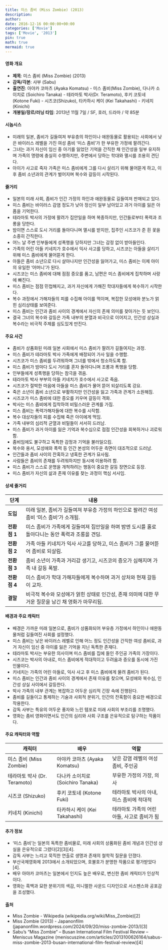 ```yaml
---
title: 미스 좀비 (Miss Zombie) (2013)
description: 
author: 
date: 2016-12-16 00:00:00+00:00
categories: ['Movie']
tags: ['Movie', '2013']
pin: true
math: true
mermaid: true
---
```

#### 영화 개요

- **제목**: 미스 좀비 (Miss Zombie) (2013)  
- **감독/각본**: 사부 (Sabu)  
- **출연진**: 아야카 코마츠 (Ayaka Komatsu) - 미스 좀비(Miss Zombie), 다나카 소이치로 (Soichiro Tanaka) - 테라마토 박사(Dr. Teramoto), 후키 코토네 (Kotone Fuki) - 시즈코(Shizuko), 타카하시 케이 (Kei Takahashi) - 키네치(Kinichi)  
- **개봉일/장르/러닝 타임**: 2013년 11월 7일 / SF, 호러, 드라마 / 약 85분  

#### 시놉시스

- 미래의 일본, 좀비가 길들여져 부유층의 하인이나 애완동물로 활용되는 사회에서 낮은 바이러스 레벨을 가진 여성 좀비 ‘미스 좀비’가 한 부유한 가정에 팔려간다.  
- 그녀는 과거 자신이 임신 중 아기를 잃었던 기억을 간직한 채 인간성을 일부 유지하며 가족의 명령에 충실히 수행하지만, 주변에서 당하는 학대와 멸시를 조용히 견딘다.  
- 아이가 사고로 죽자 가족은 미스 좀비에게 그를 다시 살리기 위해 물어뜯게 하고, 이후 좀비 소년과의 관계가 벌어지며 복수와 갈등이 시작된다.  

#### 줄거리

- 일본의 미래 사회, 좀비가 인간 가정의 하인과 애완동물로 길들여져 판매되고 있다.  
- 미스 좀비는 바이러스 감염 정도가 낮아 정신이 일부 남아있고 과거 아이를 잃은 아픔을 기억한다.  
- 테라마토 박사의 가정에 팔려가 집안일을 하며 복종하지만, 인간들로부터 폭력과 조롱을 당한다.  
- 밤이면 스스로 도시 거리를 돌아다니며 멸시를 받지만, 집주인 시즈코가 준 흰 꽃을 소중히 간직한다.  
- 어느 날 주변 인부들에게 성폭행을 당하지만 그녀는 감정 없이 받아들인다.  
- 가족의 어린 아들 키네치가 호수에서 익사 사고를 당하고, 시즈코는 아들을 살리기 위해 미스 좀비에게 물어뜯게 한다.  
- 아들은 좀비 소년으로 다시 살아나지만 인간성을 잃어가고, 미스 좀비는 이제 아이의 유일한 ‘어머니’가 된다.  
- 시즈코는 미스 좀비에 대해 점점 증오를 품고, 남편은 미스 좀비에게 집착하며 사랑에 빠진다.  
- 미스 좀비는 점점 민첩해지고, 과거 자신에게 가해진 학대자들에게 복수하기 시작한다.  
- 복수 과정에서 가해자들의 피를 수집해 아이를 먹이며, 복잡한 모성애와 분노가 얽힌 심리상태를 보여준다.  
- 미스 좀비는 인간과 좀비 사이의 경계에서 자신의 존재 의미를 찾아가는 듯 보인다.  
- 결국 그녀의 복수와 갈등은 가족 내부의 분열과 비극으로 이어지고, 인간성 상실과 복수라는 비극적 주제를 심도있게 만진다.  

#### 주요 사건

- 좀비가 상품화된 미래 일본 사회에서 미스 좀비가 팔려가 길들여지는 과정.  
- 미스 좀비가 테라마토 박사 가족에게 배정되어 가사 일을 수행함.  
- 시즈코가 미스 좀비를 두려워하며 그녀를 밖에서 청소하도록 함.  
- 미스 좀비가 밤마다 도시 거리를 혼자 돌아다니며 조롱과 폭행을 당함.  
- 인부들에게 성폭행을 당하는 참극을 겪음.  
- 테라마토 박사 부부의 아들 키네치가 호수에서 사고로 죽음.  
- 시즈코가 절박한 마음에 아들을 미스 좀비가 물어 뜯어 되살리도록 강요.  
- 죽은 소년이 좀비 소년으로 부활하지만 인간성을 잃고 가족과 관계가 소원해짐.  
- 시즈코가 미스 좀비에 대한 증오를 키우며 갈등이 격화.  
- 박사는 미스 좀비에게 집착하여 비밀스러운 관계를 가짐.  
- 미스 좀비는 폭력가해자들에 대한 복수를 시작함.  
- 복수 대상자들의 피를 수집해 죽은 아이에게 먹임.  
- 가족 내부의 심리적 균열과 비밀들이 서서히 드러남.  
- 미스 좀비가 과거 아이를 잃은 기억과 복수심으로 점점 인간성을 회복하거나 괴로워함.  
- 좀비임에도 불구하고 독특한 감정과 기억을 불러일으킴.  
- 복수와 용서, 모성애와 폭력 등 인간 본성의 어두운 측면이 대조적으로 드러남.  
- 인간들과 좀비 사이의 잔혹하고 냉혹한 관계가 묘사됨.  
- 사람들은 좀비의 존재를 두려워하지만 동시에 이용하려 함.  
- 미스 좀비가 스스로 운명을 개척하려는 행동이 중요한 갈등 장면으로 등장.  
- 미스 좀비가 자신의 삶과 존재 이유를 찾는 과정이 핵심 서사임.  

#### 상세 줄거리

| **단계**       | **내용**                                                                                  |
|----------------|-------------------------------------------------------------------------------------------|
| **도입**       | 미래 일본, 좀비가 길들여져 부유층 가정의 하인으로 팔려간 여성 좀비 ‘미스 좀비’가 소개됨.               |
| **전환점 1**   | 미스 좀비가 가족에게 길들여져 집안일을 하며 밤엔 도시를 홀로 돌아다니는 동안 폭력과 조롱을 견딤.          |
| **전환점 2**   | 가족 아들 키네치가 익사 사고를 당하고, 미스 좀비가 그를 물어뜯어 좀비로 되살림.                        |
| **전환점 3**   | 좀비 소년이 가족과 거리감 생기고, 시즈코의 증오가 심해지며 가족 내 갈등 폭발.                         |
| **전환점 4**   | 미스 좀비가 학대 가해자들에게 복수하며 과거 상처와 현재 갈등이 교차.                                     |
| **결말**       | 비극적 복수와 모성애가 얽힌 상태로 인간성, 존재 의미에 대한 무거운 질문을 남긴 채 영화가 마무리됨.      |

#### 배경과 주요 캐릭터

- 배경은 가까운 미래 일본으로, 좀비가 상품화되어 부유층 가정에서 하인이나 애완동물처럼 길들여진 사회를 설정했다.  
- 미스 좀비는 낮은 바이러스 레벨로 인해 어느 정도 인간성을 간직한 여성 좀비로, 과거 자신이 임신 중 아이를 잃은 기억을 지닌 독특한 존재다.  
- 테라마토 박사는 부유한 의사이며 미스 좀비를 집에 들인 주인공 가족의 가장이다.  
- 시즈코는 박사의 아내로, 미스 좀비에게 적대적이고 두려움과 증오를 동시에 가진 인물이다.  
- 키네치는 가족의 어린 아들로, 익사 사고 후 미스 좀비에게 물려 좀비가 된다.  
- 미스 좀비는 인간과 좀비 사이의 경계에서 존재 이유를 찾으며, 모성애와 복수심, 인간성 상실 사이에서 갈등한다.  
- 박사 가족의 내부 관계는 복잡하고 어두운 심리적 긴장 속에 진행된다.  
- 좀비를 길들이고 통제하는 기술과 사회적 분위기, 인간의 잔혹함이 중요한 배경으로 작용한다.  
- 감독 사부는 특유의 어두운 풍자와 느린 템포로 미래 사회의 부조리를 조명했다.  
- 영화는 좀비 영화이면서도 인간의 심리와 사회 구조를 은유적으로 탐구하는 작품이다.  

#### 주요 캐릭터와 역할

| **캐릭터** | **배우** | **역할** |
|------------|----------|----------|
| 미스 좀비 (Miss Zombie) | 아야카 코마츠 (Ayaka Komatsu) | 낮은 감염 레벨의 여성 좀비, 주인공 |
| 테라마토 박사 (Dr. Teramoto) | 다나카 소이치로 (Soichiro Tanaka) | 부유한 가정의 가장, 의사 |
| 시즈코 (Shizuko) | 후키 코토네 (Kotone Fuki) | 테라마토 박사의 아내, 미스 좀비에 적대적 |
| 키네치 (Kinichi) | 타카하시 케이 (Kei Takahashi) | 테라마토 가족의 어린 아들, 사고로 좀비가 됨 |

#### 추가 정보

- ‘미스 좀비’는 일본의 독특한 좀비물로, 미래 사회의 상품화된 좀비 개념과 인간성 상실을 은유적으로 그렸다[2][3][4].  
- 감독 사부는 느리고 묵직한 연출로 생명과 존재의 철학적 질문을 던졌다.  
- 부산국제영화제 2013에서 소개되었으며, 호불호가 분명한 작품으로 평가받았다[4].  
- 배우 아야카 코마츠는 일본에서 인지도 높은 배우로, 변신한 좀비 캐릭터가 인상적이다.  
- 영화는 흑백과 묘한 분위기의 색감, 미니멀한 사운드 디자인으로 서스펜스와 공포감을 조성했다.  

#### 출처

- Miss Zombie - Wikipedia (wikipedia.org/wiki/Miss_Zombie)[2]  
- Miss Zombie (2013) - Japanonfilm (japanonfilm.wordpress.com/2024/09/20/miss-zombie-2013/)[3]  
- Sabu’s “Miss Zombie” – Busan International Film Festival Review – Meniscus Magazine (meniscuszine.com/articles/2013100626164/sabus-miss-zombie-2013-busan-international-film-festival-review)[4]
